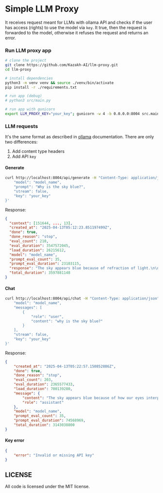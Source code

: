 # Simple LLM Proxy
It receives request meant for LLMs with ollama API and checks if the user has access (rights) to use the model via `key`. It true, then the request is forwarded to the model, otherwise it refuses the request and returns an error.

### Run LLM proxy app
```sh
# clone the project
git clone https://github.com/Kazakh-AI/llm-proxy.git
cd llm-proxy

# install dependencies
python3 -m venv venv && source ./venv/bin/activate
pip install -r ./requirements.txt

# run app (debug)
# python3 src/main.py

# run app with gunicorn
export LLM_PROXY_KEY="your_key"; gunicorn -w 4 -b 0.0.0.0:8004 src.main:app
```

### LLM requests
It's the same format as described in [ollama](https://github.com/ollama/ollama/blob/main/docs/api.md) documentation. There are only two differences:
1. Add content type headers
2. Add API `key`

#### Generate
```sh
curl http://localhost:8004/api/generate -H "Content-Type: application/json" -d '{
    "model": "model_name",
    "prompt": "Why is the sky blue?",
    "stream": false,
    "key": "your_key"
}'
```

Response:
```json
{
  "context": [151644, ..., 13],
  "created_at": "2025-04-13T05:12:23.851197499Z",
  "done": true,
  "done_reason": "stop",
  "eval_count": 210,
  "eval_duration": 3547572045,
  "load_duration": 26215612,
  "model": "model_name",
  "prompt_eval_count": 35,
  "prompt_eval_duration": 23103115,
  "response": "The sky appears blue because of refraction of light.\n\nLight travels through a medium (air or other gas) and bends around objects that lie in front of the light source. This bending of light can change its direction, but if it doesn't completely overlap with an object, we are looking at it as a constant angle of incidence, meaning our eye will see it as being blue.\n\nIn particular, blue represents all colors except red (the primary color of light) and yellow, which is also visible in the sky. Therefore, people use different names for each color: the color \"blue\" corresponds to red, and green or cyan is associated with yellow. These associations make up the language we have learned about color vision.\n\nThe blue color itself was a key element that artists used to depict the sky during prehistoric times because it can be represented as a color called \"ocean blue.\" However, it isn't entirely accurate to say that the sky has \"blue\" in it; it is actually an artificial creation of light and our perception.",
  "total_duration": 3597881148
}
```

#### Chat
```sh
curl http://localhost:8004/api/chat -H "Content-Type: application/json" -d '{
    "model": "model_name",
    "messages": [
        {                   
            "role": "user",
            "content": "why is the sky blue?"
        }
    ], 
    "stream": false,
    "key": "your_key"
}'
```

Response:
```json
{
    "created_at": "2025-04-13T05:22:57.150852886Z",
    "done": true,
    "done_reason": "stop",
    "eval_count": 203,
    "eval_duration": 2365577433,
    "load_duration": 700139280,
    "message": {
        "content": "The sky appears blue because of how our eyes interpret colors. When light hits an object, it bounces off and travels through your eye. Our eyes have sensors that pick up these reflected colors, and we can recognize certain colors as blue or green depending on what we are seeing.\n\nHowever, the Earth's atmosphere does play a role in this phenomenon too. As you move from lower altitudes toward higher altitudes, the air becomes cooler and denser, which causes more light to scatter and bend around the edges of our view. This means that if we are looking at blue objects or areas on the sky, they appear as a shade of blue, but when we look directly at them or those in front of us, it appears to be much darker.\n\nAdditionally, some types of weather patterns can also affect how colors appear on the sky, such as cumulus clouds (which are often grayish-green), cirrus clouds (which are white, fluffy and less dense), or rarer phenomena like rainbows.",
        "role": "assistant"
    },
    "model": "model_name",
    "prompt_eval_count": 35,
    "prompt_eval_duration": 74568969,
    "total_duration": 3143038800
}
```

#### Key error
```json
{
    "error": "Invalid or missing API key"
}
```


## LICENSE
All code is licensed under the MIT license. 

